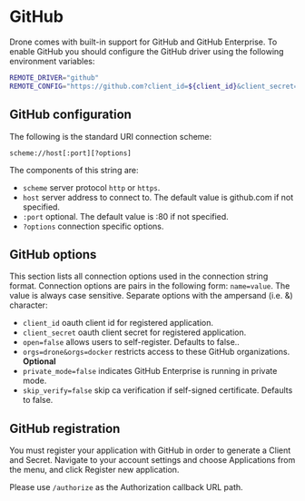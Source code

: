 # GitHub

Drone comes with built-in support for GitHub and GitHub Enterprise. To enable GitHub you should configure the GitHub driver using the following environment variables:

```bash
REMOTE_DRIVER="github"
REMOTE_CONFIG="https://github.com?client_id=${client_id}&client_secret=${client_secret}"
```

## GitHub configuration

The following is the standard URI connection scheme:

```
scheme://host[:port][?options]
```

The components of this string are:

* `scheme` server protocol `http` or `https`.
* `host` server address to connect to. The default value is github.com if not specified.
* `:port` optional. The default value is :80 if not specified.
* `?options` connection specific options.

## GitHub options

This section lists all connection options used in the connection string format. Connection options are pairs in the following form: `name=value`. The value is always case sensitive. Separate options with the ampersand (i.e. &) character:

* `client_id` oauth client id for registered application.
* `client_secret` oauth client secret for registered application.
* `open=false` allows users to self-register. Defaults to false..
* `orgs=drone&orgs=docker` restricts access to these GitHub organizations. **Optional**
* `private_mode=false` indicates GitHub Enterprise is running in private mode.
* `skip_verify=false` skip ca verification if self-signed certificate. Defaults to false.

## GitHub registration

You must register your application with GitHub in order to generate a Client and Secret. Navigate to your account settings and choose Applications from the menu, and click Register new application.

Please use `/authorize` as the Authorization callback URL path.
